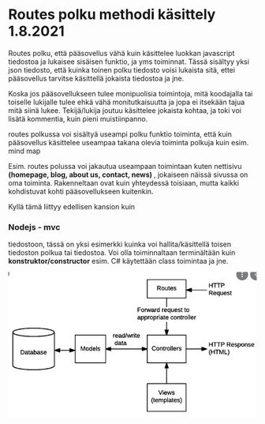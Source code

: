 <h1> Routes polku methodi käsittely 1.8.2021 </h1>

Routes polku, että pääsovellus vähä kuin käsittelee luokkan javascript tiedostoa ja lukaisee sisäisen funktio, ja yms toiminnat.
Tässä sisältyy yksi json tiedosto, että kuinka toinen polku tiedosto voisi lukaista sitä, ettei pääsovellus tarvitse käsittellä jokaista tiedostoa ja jne.

Koska jos pääsovellukseen tulee monipuolisia toimintoja, mitä koodajalla tai toiselle lukijalle tulee ehkä vähä monitutkaisuutta ja jopa ei itsekään tajua mitä siinä lukee.
Tekijä/lukija joutuu käsittelee jokaista kohtaa, ja toki voi lisätä kommentia, kuin pieni muistiinpanno.

routes polkussa voi sisältyä useampi polku funktio toiminta, että kuin pääsovellus käsittelee useampaa takana olevia toiminta polkuja kuin esim. mind map

Esim. routes polussa voi jakautua useampaan toimintaan kuten nettisivu <b> (homepage, blog, about us, contact, news) </b>, jokaiseen näissä sivussa on oma toiminta.
Rakenneltaan ovat kuin yhteydessä toisiaan, mutta kaikki kohdistuvat kohti pääsovellukseen kuitenkin.

Kyllä tämä liittyy edellisen kansion kuin <h3>Nodejs - mvc </h3> tiedostoon, tässä on yksi esimerkki kuinka voi hallita/käsittellä toisen tiedoston polkua tai tiedostoa.
Voi olla toiminnaltaan terminältään kuin <b>konstruktor/constructor</b> esim. C# käytettään class toimintaa ja jne. 


![Alt text](mvc-map01.PNG?raw=true "None")
